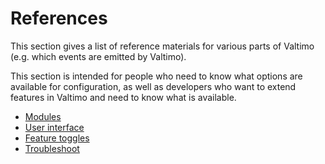 # References

This section gives a list of reference materials for various parts of Valtimo (e.g. which events are emitted by 
Valtimo).

This section is intended for people who need to know what options are available for configuration, as well as 
developers who want to extend features in Valtimo and need to know what is available. 

* [Modules](./modules/modules.md)
* [User interface](./user-interface/user-interface.md)
* [Feature toggles](feature-toggles.md)
* [Troubleshoot](troubleshoot.md)